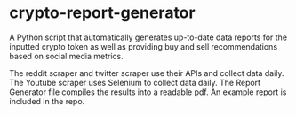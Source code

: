 # crypto-report-generator
A Python script that automatically generates up-to-date data reports for the inputted crypto token as well as providing buy and sell recommendations based on social media metrics.

The reddit scraper and twitter scraper use their APIs and collect data daily. The Youtube scraper uses Selenium to collect data daily. The Report Generator file compiles the results into a readable pdf. An example report is included in the repo.

